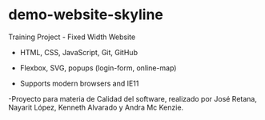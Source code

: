 # demo-website-skyline

Training Project - Fixed Width Website

- HTML, CSS, JavaScript, Git, GitHub

- Flexbox, SVG, popups (login-form, online-map)

- Supports modern browsers and IE11

-Proyecto para materia de Calidad del software, realizado por José Retana, Nayarit López, Kenneth Alvarado y Andra Mc Kenzie.
